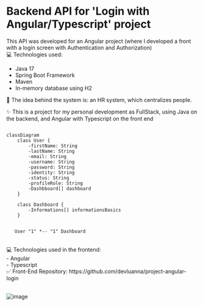 # Backend API for 'Login with Angular/Typescript' project
This API was developed for an Angular project (where I developed a front with a login screen with Authentication and Authorization)
<br />
💻 Technologies used:
- Java 17
- Spring Boot Framework
- Maven
- In-memory database using H2

📶 The idea behind the system is: an HR system, which centralizes people.<br />

✨ This is a project for my personal development as FullStack, using Java on the backend, and Angular with Typescript on the front end

``` mermaid

classDiagram
    class User {
        -firstName: String
        -lastName: String
        -email: String
        -username: String
        -password: String
        -identity: String
        -status: String
        -profileRole: String
        -Dashbboard[] dashboard
    }

    class Dashboard {
        -Informations[] informationsBasics
    }


   User "1" *-- "1" Dashboard

```

<br />
💻 Technologies used in the frontend:<br />
- Angular
<br />
- Typescript
<br />
✅ Front-End Repository: https://github.com/devluanna/project-angular-login
<br />
<br />

![image](https://github.com/devluanna/api-login-angular/assets/119416976/3df70018-30fe-48cf-a8ef-789ba510e4a0)

